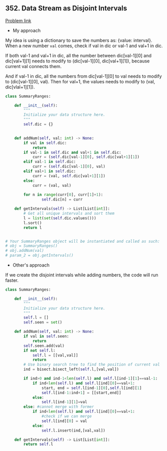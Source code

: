## 352. Data Stream as Disjoint Intervals

[Problem link](https://leetcode.com/problems/data-stream-as-disjoint-intervals/)

- My approach

My idea is using a dictionary to save the numbers as: {value: interval}. When a new number `val` comes, check if val in dic or val-1 and val+1 in dic.

If both val-1 and val+1 in dic, all the number between dic[val-1][0] and dic[val+1][1] needs to modify to (dic[val-1][0], dic[val+1][1]), because current val connects them.

And if val-1 in dic, all the numbers from dic[val-1][0] to val needs to modify to (dic[val-1][0], val). Then for val+1, the values needs to modify to (val, dic[vlal+1][1]).

```python
class SummaryRanges:

    def __init__(self):
        """
        Initialize your data structure here.
        """
        self.dic = {}
        

    def addNum(self, val: int) -> None:
        if val in self.dic:
            return
        if val-1 in self.dic and val+1 in self.dic:
            curr = (self.dic[val-1][0], self.dic[val+1][1])        
        elif val-1 in self.dic:
            curr = (self.dic[val-1][0], val)
        elif val+1 in self.dic:
            curr = (val, self.dic[val+1][1])
        else:
            curr = (val, val)
        
        for n in range(curr[0], curr[1]+1):
                self.dic[n] = curr

    def getIntervals(self) -> List[List[int]]:
        # Get all unique intervals and sort them
        l = list(set(self.dic.values()))
        l.sort()
        return l


# Your SummaryRanges object will be instantiated and called as such:
# obj = SummaryRanges()
# obj.addNum(val)
# param_2 = obj.getIntervals()
```

- Other's approach

If we create the disjoint intervals while adding numbers, the code will run faster.

```python
class SummaryRanges:

    def __init__(self):
        """
        Initialize your data structure here.
        """
        self.l = []
        self.seen = set()

    def addNum(self, val: int) -> None:
        if val in self.seen:
            return
        self.seen.add(val)
        if not self.l:
            self.l = [[val,val]]
            return
        # Use binary search tree to find the position of current val
        ind = bisect.bisect_left(self.l,[val,val])

        if ind>0 and ind-1<len(self.l) and self.l[ind-1][1]==val-1:
            if ind<len(self.l) and self.l[ind][0]==val+1:
                start, end = self.l[ind-1][0],self.l[ind][1]
                self.l[ind-1:ind+1] = [[start,end]]
            else:
                self.l[ind-1][1]=val
        else: #cannot merge with former
            if ind<len(self.l) and self.l[ind][0]==val+1:
                #check if we can merge 
                self.l[ind][0] = val
            else:
                self.l.insert(ind,[val,val])

    def getIntervals(self) -> List[List[int]]:
        return self.l
```
